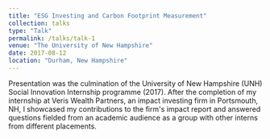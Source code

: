```yaml
---
title: "ESG Investing and Carbon Footprint Measurement"
collection: talks
type: "Talk"
permalink: /talks/talk-1
venue: "The University of New Hampshire"
date: 2017-08-12
location: "Durham, New Hampshire"
---
```


Presentation was the culmination of the University of New Hampshire (UNH) Social Innovation Internship programme (2017). After the completion of my internship at Veris Wealth Partners, an impact investing firm in Portsmouth, NH, I showcased my contributions to the firm's impact report and answered questions fielded from an academic audience as a group with other interns from different placements. 
